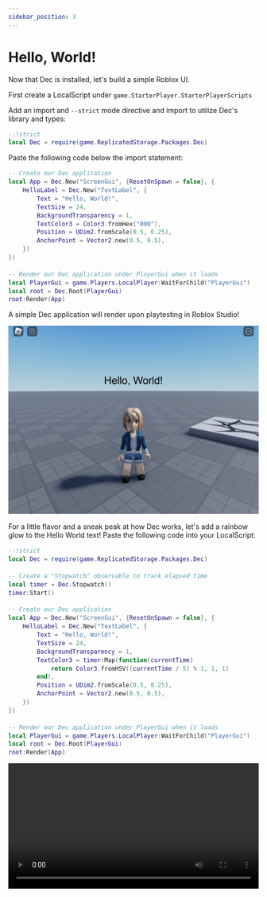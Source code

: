 ```yaml
---
sidebar_position: 3
---
```


# Hello, World!

Now that Dec is installed, let's build a simple Roblox UI.

First create a LocalScript under `game.StarterPlayer.StarterPlayerScripts`

Add an import and `--strict` mode directive and import to utilize Dec's library and types: 

```lua
--!strict
local Dec = require(game.ReplicatedStorage.Packages.Dec)
```

Paste the following code below the import statement:

```lua
-- Create our Dec application
local App = Dec.New("ScreenGui", {ResetOnSpawn = false}, {
    HelloLabel = Dec.New("TextLabel", {
        Text = "Hello, World!",
        TextSize = 24,
        BackgroundTransparency = 1, 
        TextColor3 = Color3.fromHex("000"),
        Position = UDim2.fromScale(0.5, 0.25),
        AnchorPoint = Vector2.new(0.5, 0.5),
    })
})

-- Render our Dec application under PlayerGui when it loads
local PlayerGui = game.Players.LocalPlayer:WaitForChild("PlayerGui")
local root = Dec.Root(PlayerGui)
root:Render(App)
```

A simple Dec application will render upon playtesting in Roblox Studio!

![Result](image.png)

For a little flavor and a sneak peak at how Dec works, let's add a rainbow glow
to the Hello World text! Paste the following code into your LocalScript:

```lua
--!strict
local Dec = require(game.ReplicatedStorage.Packages.Dec)

-- Create a "Stopwatch" observable to track elapsed time
local timer = Dec.Stopwatch()
timer:Start()

-- Create our Dec application
local App = Dec.New("ScreenGui", {ResetOnSpawn = false}, {
    HelloLabel = Dec.New("TextLabel", {
        Text = "Hello, World!",
        TextSize = 24,
        BackgroundTransparency = 1, 
        TextColor3 = timer:Map(function(currentTime)
            return Color3.fromHSV((currentTime / 5) % 1, 1, 1)
        end),
        Position = UDim2.fromScale(0.5, 0.25),
        AnchorPoint = Vector2.new(0.5, 0.5),
    })
})

-- Render our Dec application under PlayerGui when it loads
local PlayerGui = game.Players.LocalPlayer:WaitForChild("PlayerGui")
local root = Dec.Root(PlayerGui)
root:Render(App)
``````

<video width="100%" controls autoplay loop>
  <source src="../../helloRainbow.mov" type="video/mp4" />
  Your browser does not support HTML Videos.
</video>
